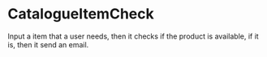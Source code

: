 # CatalogueItemCheck
Input a item that a user needs, then it checks if the product is available, if it is, then it send an email.
